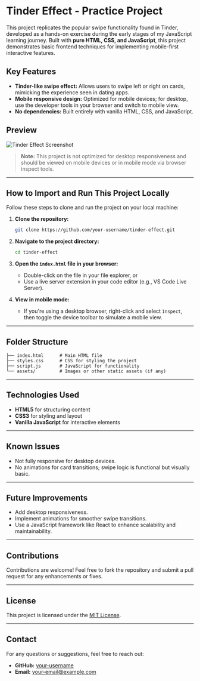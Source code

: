 # Tinder Effect - Practice Project

This project replicates the popular swipe functionality found in Tinder, developed as a hands-on exercise during the early stages of my JavaScript learning journey. Built with **pure HTML, CSS, and JavaScript**, this project demonstrates basic frontend techniques for implementing mobile-first interactive features.

## Key Features
- **Tinder-like swipe effect:** Allows users to swipe left or right on cards, mimicking the experience seen in dating apps.
- **Mobile responsive design:** Optimized for mobile devices; for desktop, use the developer tools in your browser and switch to mobile view.
- **No dependencies:** Built entirely with vanilla HTML, CSS, and JavaScript.

## Preview
![Tinder Effect Screenshot](link-to-screenshot)

> **Note:** This project is not optimized for desktop responsiveness and should be viewed on mobile devices or in mobile mode via browser inspect tools.

---

## How to Import and Run This Project Locally

Follow these steps to clone and run the project on your local machine:

1. **Clone the repository:**
   ```bash
   git clone https://github.com/your-username/tinder-effect.git
   ```

2. **Navigate to the project directory:**
   ```bash
   cd tinder-effect
   ```

3. **Open the `index.html` file in your browser:**
   - Double-click on the file in your file explorer, or
   - Use a live server extension in your code editor (e.g., VS Code Live Server).

4. **View in mobile mode:**
   - If you're using a desktop browser, right-click and select `Inspect`, then toggle the device toolbar to simulate a mobile view.

---

## Folder Structure
```
├── index.html      # Main HTML file
├── styles.css      # CSS for styling the project
├── script.js       # JavaScript for functionality
└── assets/         # Images or other static assets (if any)
```

---

## Technologies Used
- **HTML5** for structuring content
- **CSS3** for styling and layout
- **Vanilla JavaScript** for interactive elements

---

## Known Issues
- Not fully responsive for desktop devices.
- No animations for card transitions; swipe logic is functional but visually basic.

---

## Future Improvements
- Add desktop responsiveness.
- Implement animations for smoother swipe transitions.
- Use a JavaScript framework like React to enhance scalability and maintainability.

---

## Contributions
Contributions are welcome! Feel free to fork the repository and submit a pull request for any enhancements or fixes.

---

## License
This project is licensed under the [MIT License](LICENSE).

---

## Contact
For any questions or suggestions, feel free to reach out:
- **GitHub:** [your-username](https://github.com/your-username)
- **Email:** your-email@example.com

